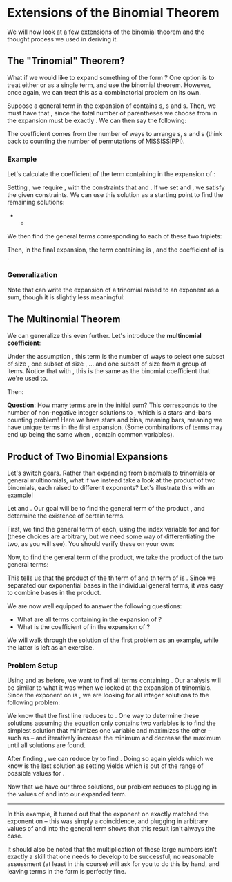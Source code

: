 # Extensions of the Binomial Theorem

We will now look at a few extensions of the binomial theorem and the thought process we used in deriving it.

## The "Trinomial" Theorem?

What if we would like to expand something of the form ? One option is to treat either  or  as a single term, and use the binomial theorem. However, once again, we can treat this as a combinatorial problem on its own.

Suppose a general term in the expansion of  contains  s,  s and  s. Then, we must have that , since the total number of parentheses we choose from in the expansion must be exactly . We can then say the following:

The coefficient  comes from the number of ways to arrange  s,  s and  s \(think back to counting the number of permutations of MISSISSIPPI\).

### Example

Let's calculate the coefficient of the term containing  in the expansion of :

Setting , we require , with the constraints that  and . If we set  and , we satisfy the given constraints. We can use this solution as a starting point to find the remaining solutions:

* * 
We then find the general terms corresponding to each of these two triplets:

Then, in the final expansion, the term containing  is , and the coefficient of  is .

### Generalization

Note that can write the expansion of a trinomial raised to an exponent as a sum, though it is slightly less meaningful:

## The Multinomial Theorem

We can generalize this even further. Let's introduce the **multinomial coefficient**:

Under the assumption , this term is the number of ways to select one subset of size , one subset of size , ... and one subset of size  from a group of  items. Notice that with , this is the same as the binomial coefficient that we're used to.

Then:

**Question**: How many terms are in the initial sum? This corresponds to the number of non-negative integer solutions to , which is a stars-and-bars counting problem! Here we have  stars and  bins, meaning  bars, meaning we have  unique terms in the first expansion. \(Some combinations of terms may end up being the same when ,  contain common variables\).

## Product of Two Binomial Expansions

Let's switch gears. Rather than expanding from binomials to trinomials or general multinomials, what if we instead take a look at the product of two binomials, each raised to different exponents? Let's illustrate this with an example!

Let  and . Our goal will be to find the general term of the product , and determine the existence of certain terms.

First, we find the general term of each, using the index variable  for  and  for  \(these choices are arbitrary, but we need some way of differentiating the two, as you will see\). You should verify these on your own:

Now, to find the general term of the product, we take the product of the two general terms:

This tells us that the product of the th term of  and th term of  is . Since we separated our exponential bases in the individual general terms, it was easy to combine bases in the product.

We are now well equipped to answer the following questions:

* What are all terms containing  in the expansion of ?
* What is the coefficient of  in the expansion of ?

We will walk through the solution of the first problem as an example, while the latter is left as an exercise.

### Problem Setup

Using  and  as before, we want to find all terms containing . Our analysis will be similar to what it was when we looked at the expansion of trinomials. Since the exponent on  is , we are looking for all integer solutions to the following problem:

We know that the first line reduces to . One way to determine these solutions assuming the equation only contains two variables is to find the simplest solution that minimizes one variable and maximizes the other – such as  – and iteratively increase the minimum and decrease the maximum until all solutions are found.

After finding , we can reduce  by  to find . Doing so again yields  which we know is the last solution as setting  yields  which is out of the range of possible values for .

Now that we have our three solutions, our problem reduces to plugging in the values of  and  into our expanded term.

* * * 
In this example, it turned out that the exponent on  exactly matched the exponent on  – this was simply a coincidence, and plugging in arbitrary values of  and  into the general term shows that this result isn't always the case.

It should also be noted that the multiplication of these large numbers isn't exactly a skill that one needs to develop to be successful; no reasonable assessment \(at least in this course\) will ask for you to do this by hand, and leaving terms in the form  is perfectly fine.

